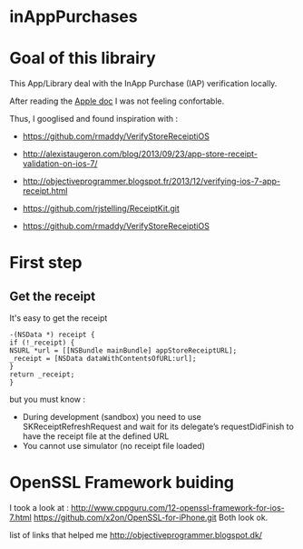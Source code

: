 inAppPurchases
==============

# Goal of this librairy
This App/Library deal with the InApp Purchase (IAP) verification locally.

After reading the [Apple doc](https://developer.apple.com/library/ios/releasenotes/General/ValidateAppStoreReceipt/Chapters/ValidateLocally.html#//apple_ref/doc/uid/TP40010573-CH1-SW2) I was not feeling confortable.

Thus, I googlised and found inspiration with :

- https://github.com/rmaddy/VerifyStoreReceiptiOS




- http://alexistaugeron.com/blog/2013/09/23/app-store-receipt-validation-on-ios-7/
- http://objectiveprogrammer.blogspot.fr/2013/12/verifying-ios-7-app-receipt.html
- https://github.com/rjstelling/ReceiptKit.git
- https://github.com/rmaddy/VerifyStoreReceiptiOS

# First step

## Get the receipt
It's easy to get the receipt 

```
-(NSData *) receipt {
if (!_receipt) {
NSURL *url = [[NSBundle mainBundle] appStoreReceiptURL];
_receipt = [NSData dataWithContentsOfURL:url];
}
return _receipt;
}
```

but you must know :
- During development (sandbox) you need to use SKReceiptRefreshRequest and wait for its delegate’s requestDidFinish to have the receipt file at the defined URL
- You cannot use simulator (no receipt file loaded)


# OpenSSL Framework buiding

I took a look at :
http://www.cppguru.com/12-openssl-framework-for-ios-7.html
https://github.com/x2on/OpenSSL-for-iPhone.git
Both look ok.




list of links that helped me
http://objectiveprogrammer.blogspot.dk/








